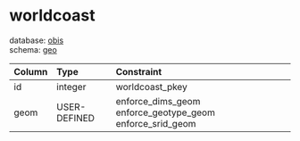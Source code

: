 # worldcoast
database: [obis](../)  
schema: [geo](geo)  

|Column|Type|Constraint|
|:---|:---|:---|
|id|integer|worldcoast_pkey |
|geom|USER-DEFINED|enforce_dims_geom enforce_geotype_geom enforce_srid_geom |
